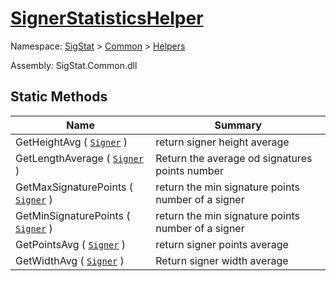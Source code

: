 # [SignerStatisticsHelper](./SignerStatisticsHelper.md)

Namespace: [SigStat]() > [Common](./../README.md) > [Helpers](./README.md)

Assembly: SigStat.Common.dll


## Static Methods

| Name<div><a href="#"><img width=225></a></div> | Summary<div><a href="#"><img width=525></a></div> | 
| --- | --- | 
| GetHeightAvg ( [`Signer`](./../Signer.md) ) | return signer height average | 
| GetLengthAverage ( [`Signer`](./../Signer.md) ) | Return the average od signatures points number | 
| GetMaxSignaturePoints ( [`Signer`](./../Signer.md) ) | return the min signature points number of a signer | 
| GetMinSignaturePoints ( [`Signer`](./../Signer.md) ) | return the min signature points number of a signer | 
| GetPointsAvg ( [`Signer`](./../Signer.md) ) | return signer points average | 
| GetWidthAvg ( [`Signer`](./../Signer.md) ) | Return signer width average | 



